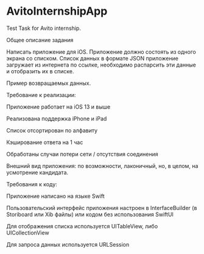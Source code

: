 # AvitoInternshipApp
Test Task for Avito internship.

Общее описание задания

Написать приложение для iOS. Приложение должно состоять из одного экрана со списком. Список данных в формате JSON приложение загружает из интернета по ссылке, необходимо распарсить эти данные и отобразить их в списке.

Пример возвращаемых данных.

Требование к реализации:

Приложение работает на iOS 13 и выше

Реализована поддержка iPhone и iPad

Список отсортирован по алфавиту

Кэширование ответа на 1 час

Обработаны случаи потери сети / отсутствия соединения

Внешний вид приложения: по возможности, лаконичный, но, в целом, на усмотрение кандидата.

Требования к коду:

Приложение написано на языке Swift

Пользовательский интерфейс приложения настроен в InterfaceBuilder (в Storiboard или Xib файлы) или кодом без использования SwiftUI

Для отображения списка используется UITableView, либо UICollectionView

Для запроса данных используется URLSession

